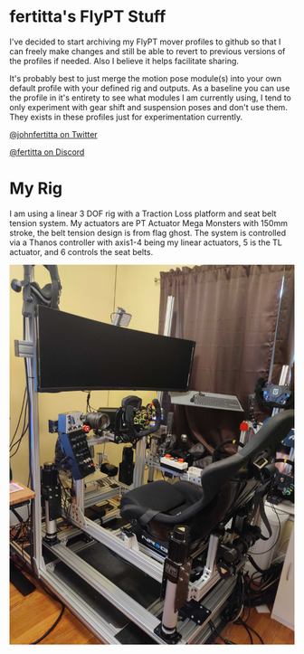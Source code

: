 # fertitta's FlyPT Stuff

I've decided to start archiving my FlyPT mover profiles to github so that I can freely make changes and still be able to revert to previous versions of the profiles if needed.  Also I believe it helps facilitate sharing.

It's probably best to just merge the motion pose module(s) into your own default profile with your defined rig and outputs.  As a baseline you can use the profile in it's entirety to see what modules I am currently using, I tend to only experiment with gear shift and suspension poses and don't use them. They exists in these profiles just for experimentation currently.


[@johnfertitta on Twitter](https://twitter.com/johnfertitta)

[@fertitta on Discord](https://discordapp.com/users/fertitta#3709)

# My Rig #

I am using a linear 3 DOF rig with a Traction Loss platform and seat belt tension system.  My actuators are PT Actuator Mega Monsters with 150mm stroke, the belt tension design is from flag ghost.  The system is controlled via a Thanos controller with axis1-4 being my linear actuators, 5 is the TL actuator, and 6 controls the seat belts.

![Picture of my rig](/rig_picture.jpg?raw=true)
